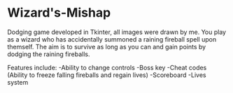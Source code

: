 # Wizard's-Mishap
Dodging game developed in Tkinter, all images were drawn by me.
You play as a wizard who has accidentally summoned a raining fireball spell upon themself. The aim is to survive as long as you can and gain points by dodging the raining fireballs.

Features include:
-Ability to change controls
-Boss key
-Cheat codes (Ability to freeze falling fireballs and regain lives)
-Scoreboard 
-Lives system
